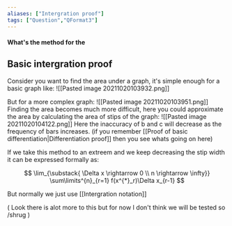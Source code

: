 ```yaml
---
aliases: ["Intergration proof"]
tags: ["Question","QFormat3"]
---
```


#### What's the method for the
## Basic intergration proof
Consider you want to find the area under a graph, it's simple enough for a basic graph like:
![[Pasted image 20211020103932.png]]

But for a more complex graph:
![[Pasted image 20211020103951.png]]
Finding the area becomes much more difficult, here you could approximate the area by calculating the area of stips of the graph:
![[Pasted image 20211020104122.png]]
Here the inaccuracy of b and c will decrease as the frequency of bars increases. (if you remember [[Proof of basic differentiation|Differentiation proof]] then you see whats going on here)

If we take this method to an extreem and we keep decreasing the stip width it can be expressed formally as:

$$ \lim_{\substack{ \Delta x \rightarrow 0 \\ n \rightarrow \infty}} \sum\limits^{n}_{r=1} f(x^{*}_r)\Delta x_{r-1} $$

But normally we just use [[Intergration notation]]

( Look there is alot more to this but for now I don't think we will be tested so /shrug )